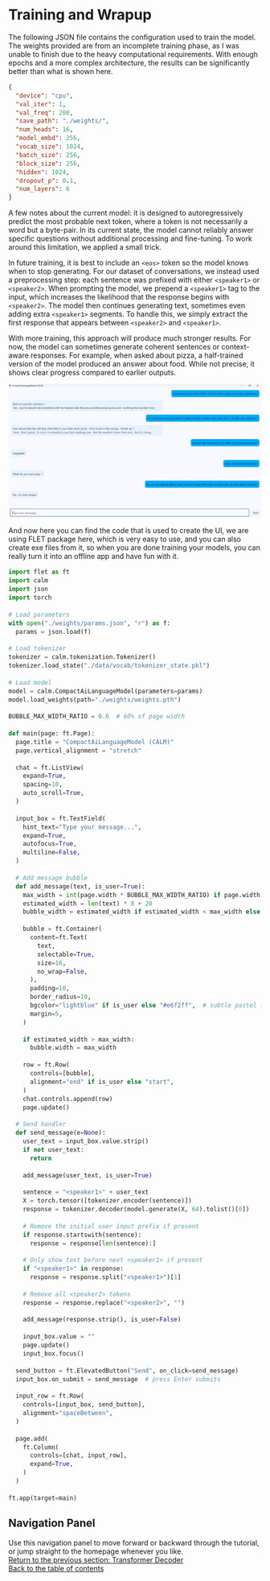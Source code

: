 # Training and Wrapup
The following JSON file contains the configuration used to train the model. The weights provided are from an incomplete training phase, as I was unable to finish due to the heavy computational requirements. With enough epochs and a more complex architecture, the results can be significantly better than what is shown here.
```json
{
  "device": "cpu",
  "val_iter": 1,
  "val_freq": 200,
  "save_path": "./weights/",
  "num_heads": 16,
  "model_embd": 256,
  "vocab_size": 1024,
  "batch_size": 256,
  "block_size": 256,
  "hidden": 1024,
  "dropout_p": 0.1,
  "num_layers": 6
}
```

A few notes about the current model: it is designed to autoregressively predict the most probable next token, where a token is not necessarily a word but a byte-pair. In its current state, the model cannot reliably answer specific questions without additional processing and fine-tuning. To work around this limitation, we applied a small trick.

In future training, it is best to include an `<eos>` token so the model knows when to stop generating. For our dataset of conversations, we instead used a preprocessing step: each sentence was prefixed with either `<speaker1>` or `<speaker2>`. When prompting the model, we prepend a `<speaker1>` tag to the input, which increases the likelihood that the response begins with `<speaker2>`. The model then continues generating text, sometimes even adding extra `<speaker1>` segments. To handle this, we simply extract the first response that appears between `<speaker2>` and `<speaker1>`.

With more training, this approach will produce much stronger results. For now, the model can sometimes generate coherent sentences or context-aware responses. For example, when asked about pizza, a half-trained version of the model produced an answer about food. While not precise, it shows clear progress compared to earlier outputs.

![CALM Chat Screen Shot](/documentation/visuals/CALM_V1_ScreenShot.png)

And now here you can find the code that is used to create the UI, we are using FLET package here, which is very easy to use, and you can also create exe files from it, so when you are done training your models, you can really turn it into an offline app and have fun with it.
```python
import flet as ft
import calm
import json
import torch

# Load parameters
with open("./weights/params.json", "r") as f:
  params = json.load(f)

# Load tokenizer
tokenizer = calm.tokenization.Tokenizer()
tokenizer.load_state("./data/vocab/tokenizer_state.pkl")

# Load model
model = calm.CompactAiLanguageModel(parameters=params)
model.load_weights(path="./weights/weights.pth")

BUBBLE_MAX_WIDTH_RATIO = 0.6  # 60% of page width

def main(page: ft.Page):
  page.title = "CompactAiLanguageModel (CALM)"
  page.vertical_alignment = "stretch"

  chat = ft.ListView(
    expand=True,
    spacing=10,
    auto_scroll=True,
  )

  input_box = ft.TextField(
    hint_text="Type your message...",
    expand=True,
    autofocus=True,
    multiline=False,
  )

  # Add message bubble
  def add_message(text, is_user=True):
    max_width = int(page.width * BUBBLE_MAX_WIDTH_RATIO) if page.width else 400
    estimated_width = len(text) * 8 + 20
    bubble_width = estimated_width if estimated_width < max_width else max_width

    bubble = ft.Container(
      content=ft.Text(
        text,
        selectable=True,
        size=16,
        no_wrap=False,
      ),
      padding=10,
      border_radius=10,
      bgcolor="lightblue" if is_user else "#e6f2ff",  # subtle pastel for machine
      margin=5,
    )

    if estimated_width > max_width:
      bubble.width = max_width

    row = ft.Row(
      controls=[bubble],
      alignment="end" if is_user else "start",
    )
    chat.controls.append(row)
    page.update()

  # Send handler
  def send_message(e=None):
    user_text = input_box.value.strip()
    if not user_text:
      return

    add_message(user_text, is_user=True)

    sentence = "<speaker1>" + user_text
    X = torch.tensor([tokenizer.encoder(sentence)])
    response = tokenizer.decoder(model.generate(X, 64).tolist()[0])

    # Remove the initial user input prefix if present
    if response.startswith(sentence):
      response = response[len(sentence):]

    # Only show text before next <speaker1> if present
    if "<speaker1>" in response:
      response = response.split("<speaker1>")[1]

    # Remove all <speaker2> tokens
    response = response.replace("<speaker2>", "")

    add_message(response.strip(), is_user=False)

    input_box.value = ""
    page.update()
    input_box.focus()

  send_button = ft.ElevatedButton("Send", on_click=send_message)
  input_box.on_submit = send_message  # press Enter submits

  input_row = ft.Row(
    controls=[input_box, send_button],
    alignment="spaceBetween",
  )

  page.add(
    ft.Column(
      controls=[chat, input_row],
      expand=True,
    )
  )

ft.app(target=main)
```

## Navigation Panel
Use this navigation panel to move forward or backward through the tutorial, or jump straight to the homepage whenever you like.<br>
[Return to the previous section: Transformer Decoder](/documentation/markdowns/transformer_decoder.md)<br>
[Back to the table of contents](/)<br>